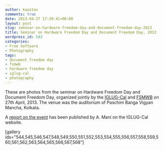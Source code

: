 ```yaml
---
author: kaustav
comments: true
date: 2013-04-27 17:20:41+00:00
layout: post
slug: seminar-on-hardware-freedom-day-and-document-freedom-day-2013
title: Seminar on Hardware Freedom Day and Document Freedom Day, 2013
wordpress_id: 543
categories:
- Free Software
- Photography
tags:
- document freedom day
- fsmwb
- hardware freedom day
- iglug-cal
- photography
---
```


These are photos from the seminar on Hardware Freedom Day and Document Freedom Day, organized jointly by the [IGLUG-Cal](http://www.ilug-cal.info) and [FSMWB](http://www.fsmwb.org) on 27th April, 2013. The venue was the auditorium of Paschim Banga Vigyan Mancha, Kolkata.

A [report on the event](http://www.ilug-cal.info/index.php?option=com_content&task=view&id=203&Itemid=2) has been published by A. Mani on the IGLUG-Cal website.

<!-- more -->

[gallery ids="544,545,546,547,548,549,550,551,552,553,554,555,556,557,558,559,560,561,562,563,564,565,566,567,568"]

